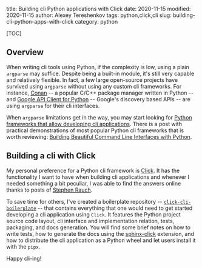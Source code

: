 title: Building cli Python applications with Click
date: 2020-11-15
modified: 2020-11-15
author: Alexey Tereshenkov
tags: python,click,cli
slug: building-cli-python-apps-with-click
category: python

[TOC]

## Overview

When writing cli tools using Python, if the complexity is low, using a plain `argparse` may suffice.
Despite being a built-in module, it's still very capable and relatively flexible.
In fact, a few large open-source projects have survived using `argparse` without using any custom
cli frameworks.
For instance, 
[Conan](https://github.com/conan-io/conan/blob/develop/conans/client/command.py) 
-- a popular C/C++ package manager written in Python -- 
and [Google API Client for Python](https://github.com/googleapis/google-api-python-client) 
-- Google's discovery based APIs -- are using `argparse` for their cli interfaces.

When `argparse` limitations get in the way, you may start looking for [Python frameworks 
that allow developing cli applications](https://docs.python-guide.org/scenarios/cli/).
There is a post with practical demonstrations of most popular Python cli frameworks
that is worth reviewing: [Building Beautiful Command Line Interfaces with Python](
https://codeburst.io/building-beautiful-command-line-interfaces-with-python-26c7e1bb54df).

## Building a cli with Click

My personal preference for a Python cli framework is [Click](https://click.palletsprojects.com/en/7.x/).
It has the functionality I want to have when building cli applications 
and whenever I needed something a bit peculiar, I was able to find the answers online thanks to
posts of [Stephen Rauch](https://stackoverflow.com/users/7311767/stephen-rauch?tab=answers).

To save time for others, I've created a boilerplate repository -- 
[`click-cli-boilerplate`](https://github.com/AlexTereshenkov/click-cli-boilerplate) --
that contains everything
that one would need to get started developing a cli application using `Click`.
It features the Python project source code layout, cli interface and implementation relation, 
tests, packaging, and docs generation.
You will find some brief notes on how to write tests, how to generate the docs using the
[sphinx-click](https://github.com/click-contrib/sphinx-click) extension, and how to distribute
the cli application as a Python wheel and let users install it with the `pipx`.

Happy cli-ing!
